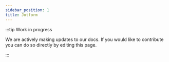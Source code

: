 ```yaml
---
sidebar_position: 1
title: Jotform
---
```


:::tip Work in progress

We are actively making updates to our docs. If you would like to contribute you can do so directly by editing this page.

:::